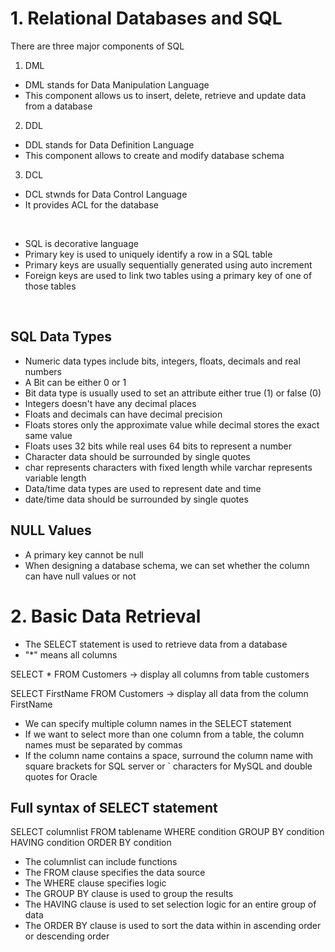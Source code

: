 
# 1. Relational Databases and SQL

There are three major components of SQL
1. DML
- DML stands for Data Manipulation Language
- This component allows us to insert, delete, retrieve and update data from a database
2. DDL
- DDL stands for Data Definition Language
- This component allows to create and modify database schema
3. DCL
- DCL stwnds for Data Control Language
- It provides ACL for the database
<br />

- SQL is decorative language
- Primary key is used to uniquely identify a row in a SQL table
- Primary keys are usually sequentially generated using auto increment
- Foreign keys are used to link two tables using a primary key of one of those tables
<br />

## SQL Data Types
- Numeric data types include bits, integers, floats, decimals and real numbers
- A Bit can be either 0 or 1
- Bit data type is usually used to set an attribute either true (1) or false (0)
- Integers doesn't have any decimal places
- Floats and decimals can have decimal precision
- Floats stores only the approximate value while decimal stores the exact same value
- Floats uses 32 bits while real uses 64 bits to represent a number
- Character data should be surrounded by single quotes
- char represents characters with fixed length while varchar represents variable length 
- Data/time data types are used to represent date and time
- date/time data should be surrounded by single quotes

## NULL Values
- A primary key cannot be null
- When designing a database schema, we can set whether the column can have null values or not

# 2. Basic Data Retrieval
- The SELECT statement is used to retrieve data from a database
- "*" means all columns

SELECT * FROM Customers -> display all columns from table customers

SELECT FirstName FROM Customers -> display all data from the column FirstName

- We can specify multiple column names in the SELECT statement
- If we want to select more than one column from a table, the column names must be separated by commas
- If the column name contains a space, surround the column name with square brackets for SQL server or ` characters for MySQL and double quotes for Oracle

## Full syntax of SELECT statement
SELECT columnlist 
FROM tablename
WHERE condition
GROUP BY condition
HAVING condition
ORDER BY condition
- The columnlist can include functions
- The FROM clause specifies the data source
- The WHERE clause specifies logic
- The GROUP BY clause is used to group the results
- The HAVING clause is used to set selection logic for an entire group of data
- The ORDER BY clause is used to sort the data within in ascending order or descending order
